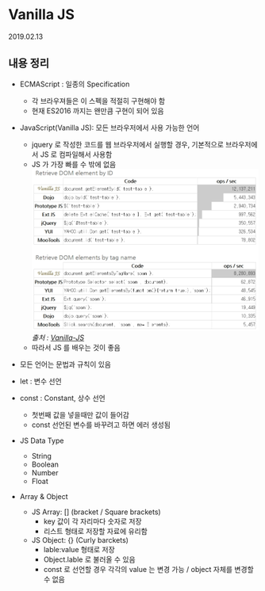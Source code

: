 # Vanilla JS

2019.02.13

## 내용 정리

- ECMAScript : 일종의 Specification
  - 각 브라우져들은 이 스펙을 적절히 구현해야 함
  - 현재 ES2016 까지는 왠만큼 구현이 되어 있음
- JavaScript(Vanilla JS): 모든 브라우저에서 사용 가능한 언어
  - jquery 로 작성한 코드를 웹 브라우저에서 실행할 경우, 기본적으로 브라우저에서 JS 로 컴파일해서 사용함
  - JS 가 가장 빠를 수 밖에 없음
  ![JS Compare](../Images/vanillajs_compare.jpg)
  *출처 : [Vanilla-JS](http://vanilla-js.com/)*
  - 따라서 JS 를 배우는 것이 좋음

- 모든 언어는 문법과 규칙이 있음

- let : 변수 선언
- const : Constant, 상수 선언
  - 첫번째 값을 넣을때만 값이 들어감
  - const 선언된 변수를 바꾸려고 하면 에러 생성됨

- JS Data Type
  - String
  - Boolean
  - Number
  - Float

- Array & Object
  - JS Array: [] (bracket / Square brackets)
    - key 값이 각 자리마다 숫자로 저장
    - 리스트 형태로 저장할 자료에 유리함
  - JS Object: {} (Curly barckets)
    - lable:value 형태로 저장
    - Object.lable 로 불러올 수 있음
    - const 로 선언할 경우 각각의 value 는 변경 가능 / object 자체를 변경할 수 없음